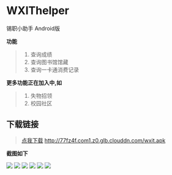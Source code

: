 # WXIThelper
锡职小助手 Android版

**功能**

 > 1. 查询成绩
 > 2. 查询图书馆馆藏
 > 3. 查询一卡通消费记录
 
**更多功能正在加入中,如**
 > 1. 失物招领
 > 2. 校园社区



**下载链接**
----

> [点我下载](http://77fz4f.com1.z0.glb.clouddn.com/wxit.apk)
> http://77fz4f.com1.z0.glb.clouddn.com/wxit.apk

**截图如下**

![](https://leanote.com/api/file/getImage?fileId=564dd6c9ab64417111000865)
![](https://leanote.com/api/file/getImage?fileId=564dd6c9ab64417111000861)
![](https://leanote.com/api/file/getImage?fileId=564dd6c9ab64417111000860)
![](https://leanote.com/api/file/getImage?fileId=564dd6c9ab64417111000864)
![](https://leanote.com/api/file/getImage?fileId=564dd6c9ab64417111000863)
![](https://leanote.com/api/file/getImage?fileId=564dd6c9ab6441711100085f)





